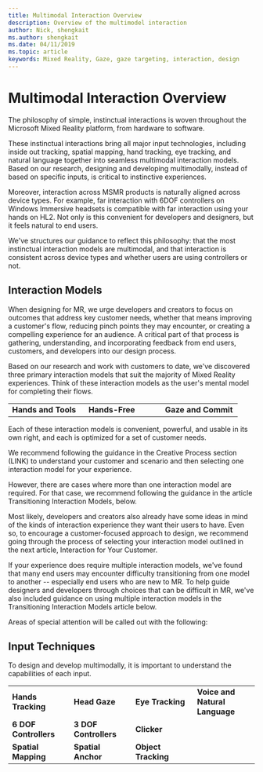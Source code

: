 ```yaml
---
title: Multimodal Interaction Overview
description: Overview of the multimodel interaction
author: Nick, shengkait
ms.author: shengkait
ms.date: 04/11/2019
ms.topic: article
keywords: Mixed Reality, Gaze, gaze targeting, interaction, design
---
```


# Multimodal Interaction Overview
The philosophy of simple, instinctual interactions is woven throughout the Microsoft Mixed Reality platform, from hardware to software. 

These instinctual interactions bring all major input technologies, including inside out tracking, spatial mapping, hand tracking, eye tracking, and natural language together into seamless multimodal interaction models.  Based on our research, designing and developing multimodally, instead of based on specific inputs, is critical to instinctive experiences. 

Moreover, interaction across MSMR products is naturally aligned across device types.  For example, far interaction with 6DOF controllers on Windows Immersive headsets is compatible with far interaction using your hands on HL2.  Not only is this convenient for developers and designers, but it feels natural to end users. 

We've structures our guidance to reflect this philosophy: that the most instinctual interaction models are multimodal, and that interaction is consistent across device types and whether users are using controllers or not.

## Interaction Models
When designing for MR, we urge developers and creators to focus on outcomes that address key customer needs, whether that means improving a customer's flow, reducing pinch points they may encounter, or creating a compelling experience for an audience.  A critical part of that process is gathering, understanding, and incorporating feedback from end users, customers, and developers into our design process.

Based on our research and work with customers to date, we've discovered three primary interaction models that suit the majority of Mixed Reality experiences.  Think of these interaction models as the user's mental model for completing their flows. 

<table>
    <colgroup>
    <col width="33%" />
    <col width="33%" />
    <col width="33%" />
    </colgroup>
    <tr>
        <td><strong>Hands and Tools</strong></td>
        <td><strong>Hands-Free</strong></td>
        <td><strong>Gaze and Commit</strong></td>
    </tr> 
</table>

Each of these interaction models is convenient, powerful, and usable in its own right, and each is optimized for a set of customer needs. 

We recommend following the guidance in the Creative Process section (LINK) to understand your customer and scenario and then selecting one interaction model for your experience. 

However, there are cases where more than one interaction model are required.  For that case, we recommend following the guidance in the article Transitioning Interaction Models, below.

Most likely, developers and creators also already have some ideas in mind of the kinds of interaction experience they want their users to have. Even so, to encourage a customer-focused approach to design, we recommend going through the process of selecting your interaction model outlined in the next article, Interaction for Your Customer.

If your experience does require multiple interaction models, we've found that many end users may encounter difficulty transitioning from one model to another -- especially end users who are new to MR.  To help guide designers and developers through choices that can be difficult in MR, we've also included guidance on using multiple interaction models in the Transitioning Interaction Models article below. 

Areas of special attention will be called out with the following:

## Input Techniques
To design and develop multimodally, it is important to understand the capabilities of each input.
<table>
    <colgroup>
    <col width="25%" />
    <col width="25%" />
    <col width="25%" />
    <col width="25%" />
    </colgroup>
    <tr>
        <td><strong>Hands Tracking</strong></td>
        <td><strong>Head Gaze</strong></td>
        <td><strong>Eye Tracking</strong></td>
        <td><strong>Voice and Natural Language</strong></td>
    </tr>
    <tr>
        <td><strong>6 DOF Controllers</strong></td>
        <td><strong>3 DOF Controllers</strong></td>
        <td><strong>Clicker</strong></td>
    </tr>
    <tr>
        <td><strong>Spatial Mapping</strong></td>
        <td><strong>Spatial Anchor</strong></td>
        <td><strong>Object Tracking</strong></td>
    </tr>
</table>
